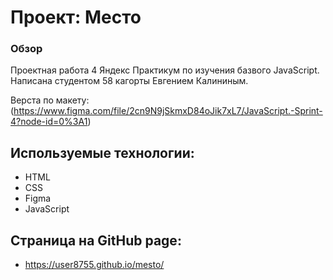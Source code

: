 # Проект: Место

### Обзор

Проектная работа 4 Яндекс Практикум по изучения базвого JavaScript. Написана студентом 58 кагорты Евгением Калининым.

Верста по макету: (https://www.figma.com/file/2cn9N9jSkmxD84oJik7xL7/JavaScript.-Sprint-4?node-id=0%3A1)

## Используемые технологии:
* HTML
* CSS
* Figma
* JavaScript

## Страница на GitHub page:
* https://user8755.github.io/mesto/